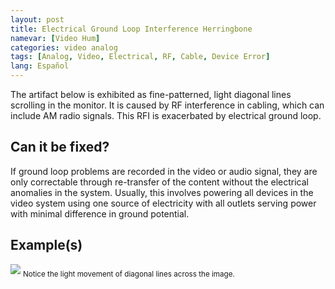 ```yaml
---
layout: post
title: Electrical Ground Loop Interference Herringbone
namevar: [Video Hum]
categories: video analog
tags: [Analog, Video, Electrical, RF, Cable, Device Error]
lang: Español
---
```


The artifact below is exhibited as fine-patterned, light diagonal lines scrolling in the monitor. It is caused by RF interference in cabling, which can include AM radio signals. This RFI is exacerbated by electrical ground loop.

## Can it be fixed?

If ground loop problems are recorded in the video or audio signal, they are only correctable through re-transfer of the content without the electrical anomalies in the system. Usually, this involves powering all devices in the video system using one source of electricity with all outlets serving power with minimal difference in ground potential.

## Example(s)

<img src="{{ site.baseurl }}/images/800px-Visible_frame_line.jpg">
<sub>Notice the light movement of diagonal lines across the image.</sub>
